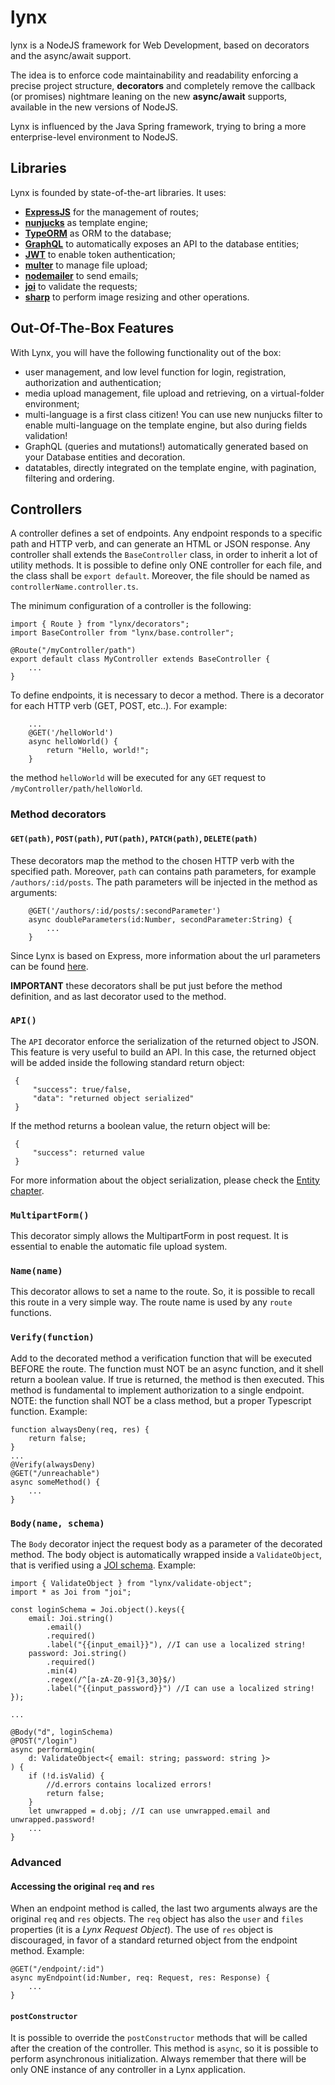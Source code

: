 # lynx

lynx is a NodeJS framework for Web Development, based on decorators and the async/await support.

The idea is to enforce code maintainability and readability enforcing a precise project structure, **decorators** and completely remove the callback (or promises) nightmare leaning on the new **async/await** supports, available in the new versions of NodeJS.

Lynx is influenced by the Java Spring framework, trying to bring a more enterprise-level environment to NodeJS.

## Libraries

Lynx is founded by state-of-the-art libraries. It uses:

* **[ExpressJS](http://expressjs.com/)** for the management of routes;
* **[nunjucks](https://mozilla.github.io/nunjucks/)** as template engine;
* **[TypeORM](http://typeorm.io/)** as ORM to the database;
* **[GraphQL](http://graphql.org/)** to automatically exposes an API to the database entities;
* **[JWT](https://jwt.io/)** to enable token authentication;
* **[multer](https://github.com/expressjs/multer)** to manage file upload;
* **[nodemailer](https://nodemailer.com)** to send emails;
* **[joi](https://github.com/hapijs/joi)** to validate the requests;
* **[sharp](http://sharp.dimens.io/)** to perform image resizing and other operations.

## Out-Of-The-Box Features

With Lynx, you will have the following functionality out of the box:

* user management, and low level function for login, registration, authorization and authentication;
* media upload management, file upload and retrieving, on a virtual-folder environment;
* multi-language is a first class citizen! You can use new nunjucks filter to enable multi-language on the template engine, but also during fields validation!
* GraphQL (queries and mutations!) automatically generated based on your Database entities and decoration.
* datatables, directly integrated on the template engine, with pagination, filtering and ordering.

## Controllers

A controller defines a set of endpoints. Any endpoint responds to a specific
path and HTTP verb, and can generate an HTML or JSON response.
Any controller shall extends the `BaseController` class, in order to inherit a lot of
utility methods.
It is possible to define only ONE controller for each file, and the class shall be `export default`.
Moreover, the file should be named as `controllerName.controller.ts`.

The minimum configuration of a controller is the following:

```
import { Route } from "lynx/decorators";
import BaseController from "lynx/base.controller";

@Route("/myController/path")
export default class MyController extends BaseController {
    ...
}
```

To define endpoints, it is necessary to decor a method. There is a decorator for each HTTP verb (GET, POST, etc..). For example:

```
    ...
    @GET('/helloWorld')
    async helloWorld() {
        return "Hello, world!";
    }
```

the method `helloWorld` will be executed for any `GET` request to `/myController/path/helloWorld`.

### Method decorators

#### `GET(path)`, `POST(path)`, `PUT(path)`, `PATCH(path)`, `DELETE(path)`

These decorators map the method to the chosen HTTP verb with the specified path.
Moreover, `path` can contains path parameters, for example `/authors/:id/posts`. The path parameters will be injected in the method as arguments:

```
    @GET('/authors/:id/posts/:secondParameter')
    async doubleParameters(id:Number, secondParameter:String) {
        ...
    }
```

Since Lynx is based on Express, more information about the url parameters can be found [here](https://expressjs.com/en/guide/routing.html).

**IMPORTANT** these decorators shall be put just before the method definition, and as last decorator used to the method.

### `API()`

The `API` decorator enforce the serialization of the returned object to JSON. This feature is very useful to build an API.
In this case, the returned object will be added inside the following standard return object:

```
 {
     "success": true/false,
     "data": "returned object serialized"
 }
```

If the method returns a boolean value, the return object will be:

```
 {
     "success": returned value
 }
```

For more information about the object serialization, please check the [Entity chapter]().

### `MultipartForm()`

This decorator simply allows the MultipartForm in post request. It is essential to enable the automatic file upload system.

### `Name(name)`

This decorator allows to set a name to the route. So, it is possible to recall this route in a very simple way.
The route name is used by any `route` functions.

### `Verify(function)`

Add to the decorated method a verification function that will be executed BEFORE the route.
The function must NOT be an async function, and it shell return a boolean value. If true is returned, the method is then executed. This method is fundamental to implement authorization to a single endpoint.
NOTE: the function shall NOT be a class method, but a proper Typescript function.
Example:

```
function alwaysDeny(req, res) {
    return false;
}
...
@Verify(alwaysDeny)
@GET("/unreachable")
async someMethod() {
    ...
}
```

### `Body(name, schema)`

The `Body` decorator inject the request body as a parameter of the decorated method. The body object
is automatically wrapped inside a `ValidateObject`, that is verified using a [JOI schema](https://github.com/hapijs/joi).
Example:

```
import { ValidateObject } from "lynx/validate-object";
import * as Joi from "joi";

const loginSchema = Joi.object().keys({
    email: Joi.string()
        .email()
        .required()
        .label("{{input_email}}"), //I can use a localized string!
    password: Joi.string()
        .required()
        .min(4)
        .regex(/^[a-zA-Z0-9]{3,30}$/)
        .label("{{input_password}}") //I can use a localized string!
});

...

@Body("d", loginSchema)
@POST("/login")
async performLogin(
    d: ValidateObject<{ email: string; password: string }>
) {
    if (!d.isValid) {
        //d.errors contains localized errors!
        return false;
    }
    let unwrapped = d.obj; //I can use unwrapped.email and unwrapped.password!
    ...
}
```

### Advanced

#### Accessing the original `req` and `res`

When an endpoint method is called, the last two arguments always are the original `req` and `res` objects.
The `req` object has also the `user` and `files` properties (it is a _Lynx Request Object_).
The use of `res` object is discouraged, in favor of a standard returned object from the endpoint method.
Example:

```
@GET("/endpoint/:id")
async myEndpoint(id:Number, req: Request, res: Response) {
    ...
}
```

#### `postConstructor`

It is possible to override the `postConstructor` methods that will be called after the creation of the controller. This method is `async`, so it is possible to perform asynchronous initialization. Always remember that there will be only ONE instance of any controller in a Lynx application.
